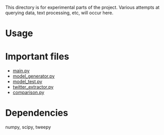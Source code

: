 This directory is for experimental parts of the project. Various attempts at querying data, text processing, etc, will occur here.

# Usage


# Important files
- [main.py](src/main.py)
- [model_generator.py](src/model_generator.py)
- [model_test.py](src/model_test.py)
- [twitter_extractor.py](src/twitter_extractor.py)
- [comparison.py](src/comparison.py)

# Dependencies
numpy, scipy, tweepy

